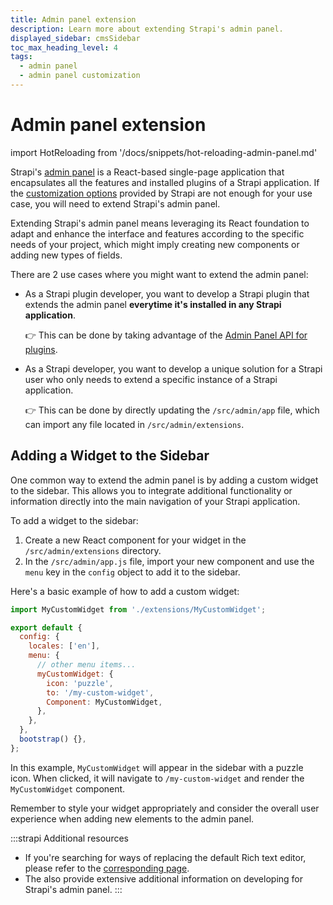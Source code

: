```yaml
---
title: Admin panel extension
description: Learn more about extending Strapi's admin panel.
displayed_sidebar: cmsSidebar
toc_max_heading_level: 4
tags:
  - admin panel
  - admin panel customization
---
```

# Admin panel extension

import HotReloading from '/docs/snippets/hot-reloading-admin-panel.md'

Strapi's [admin panel](/cms/admin-panel-customization) is a React-based single-page application that encapsulates all the features and installed plugins of a Strapi application. If the [customization options](/cms/admin-panel-customization/options) provided by Strapi are not enough for your use case, you will need to extend Strapi's admin panel.

Extending Strapi's admin panel means leveraging its React foundation to adapt and enhance the interface and features according to the specific needs of your project, which might imply creating new components or adding new types of fields.

There are 2 use cases where you might want to extend the admin panel:

- As a Strapi plugin developer, you want to develop a Strapi plugin that extends the admin panel **everytime it's installed in any Strapi application**.

  👉 This can be done by taking advantage of the [Admin Panel API for plugins](/cms/plugins-development/admin-panel-api).

- As a Strapi developer, you want to develop a unique solution for a Strapi user who only needs to extend a specific instance of a Strapi application.

  👉 This can be done by directly updating the `/src/admin/app` file, which can import any file located in `/src/admin/extensions`.

## Adding a Widget to the Sidebar

One common way to extend the admin panel is by adding a custom widget to the sidebar. This allows you to integrate additional functionality or information directly into the main navigation of your Strapi application.

To add a widget to the sidebar:

1. Create a new React component for your widget in the `/src/admin/extensions` directory.
2. In the `/src/admin/app.js` file, import your new component and use the `menu` key in the `config` object to add it to the sidebar.

Here's a basic example of how to add a custom widget:

```javascript
import MyCustomWidget from './extensions/MyCustomWidget';

export default {
  config: {
    locales: ['en'],
    menu: {
      // other menu items...
      myCustomWidget: {
        icon: 'puzzle',
        to: '/my-custom-widget',
        Component: MyCustomWidget,
      },
    },
  },
  bootstrap() {},
};
```

In this example, `MyCustomWidget` will appear in the sidebar with a puzzle icon. When clicked, it will navigate to `/my-custom-widget` and render the `MyCustomWidget` component.

Remember to style your widget appropriately and consider the overall user experience when adding new elements to the admin panel.

:::strapi Additional resources
* If you're searching for ways of replacing the default Rich text editor, please refer to the [corresponding page](/cms/admin-panel-customization/wysiwyg-editor).
* The <ExternalLink to="https://design-system.strapi.io/?path=/docs/getting-started-welcome--docs" text="Strapi Design System documentation"/> also provide extensive additional information on developing for Strapi's admin panel.
:::

<HotReloading />
